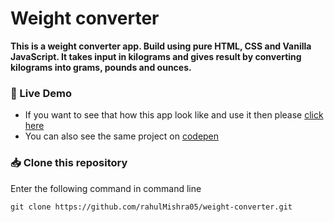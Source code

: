 # Weight converter

**This is a weight converter app. Build using pure HTML, CSS and Vanilla JavaScript. It takes input in kilograms and gives result by converting kilograms into grams, pounds and ounces.**

### 🚀 Live Demo
- If you want to see that how this app look like and use it then please [click here](https://weight-converter-rahul-mishra.netlify.app/)
- You can also see the same project on [codepen](https://codepen.io/rahulMishra05/pen/oNLrGwm)

### 📥 Clone this repository
Enter the following command in command line
```shell
git clone https://github.com/rahulMishra05/weight-converter.git
```

